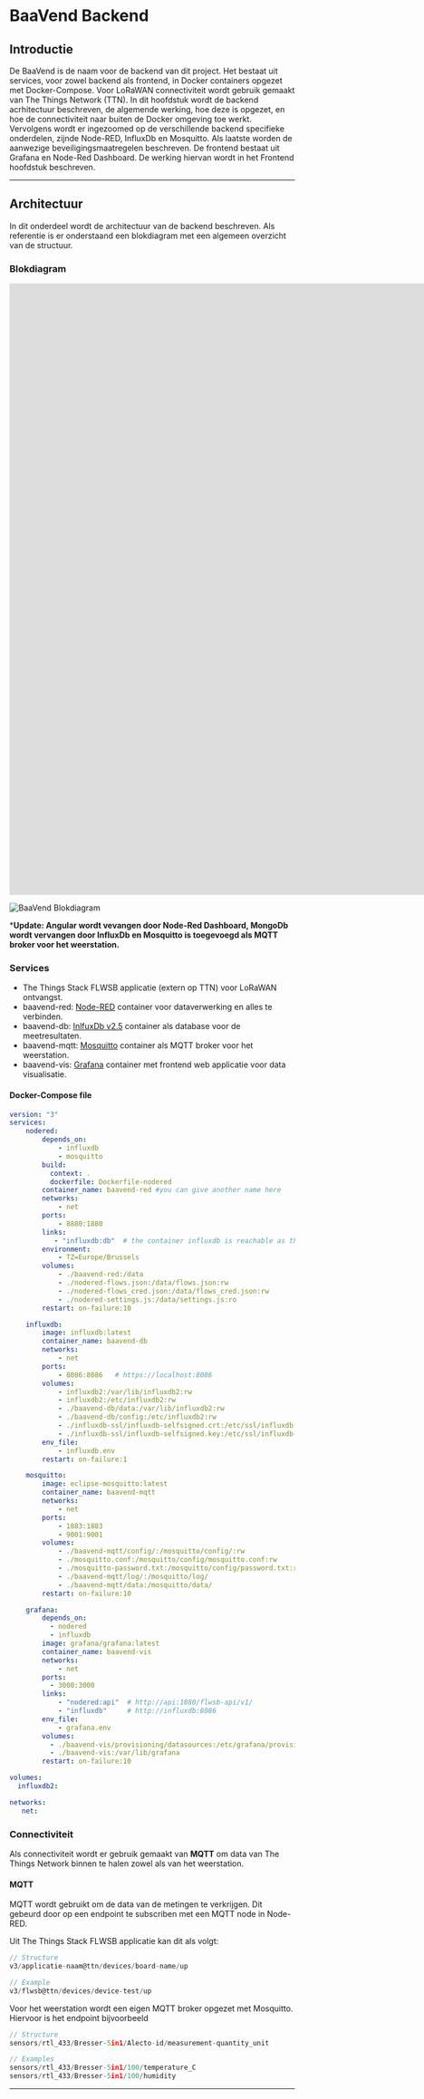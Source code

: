 # BaaVend Backend

## Introductie

De BaaVend is de naam voor de backend van dit project.
Het bestaat uit services, voor zowel backend als frontend, in Docker containers opgezet met Docker-Compose.
Voor LoRaWAN connectiviteit wordt gebruik gemaakt van The Things Network (TTN).
In dit hoofdstuk wordt de backend acrhitectuur beschreven, de algemende werking, hoe deze is opgezet, en hoe de connectiviteit naar buiten de Docker omgeving toe werkt.
Vervolgens wordt er ingezoomed op de verschillende backend specifieke onderdelen, zijnde Node-RED, InfluxDb en Mosquitto.
Als laatste worden de aanwezige beveiligingsmaatregelen beschreven.
De frontend bestaat uit Grafana en Node-Red Dashboard. De werking hiervan wordt in het Frontend hoofdstuk beschreven.

---

## Architectuur

In dit onderdeel wordt de architectuur van de backend beschreven.
Als referentie is er onderstaand een blokdiagram met een algemeen overzicht van de structuur.

### Blokdiagram

<iframe width="1920" height="1080" src="https://miro.com/app/live-embed/uXjVPAdIy0o=/?moveToViewport=-768,-413,1536,824&embedId=541050009056" frameborder="0" scrolling="no" allowfullscreen></iframe>

![BaaVend Blokdiagram](./assets/baavend-diagram.jpg)

*__Update: Angular wordt vevangen door Node-Red Dashboard, MongoDb wordt vervangen door InfluxDb en Mosquitto is toegevoegd als MQTT broker voor het weerstation.__

### Services

- The Things Stack FLWSB applicatie (extern op TTN) voor LoRaWAN ontvangst.
- baavend-red: [Node-RED](https://flows.nodered.org/) container voor dataverwerking en alles te verbinden.
- baavend-db: [InlfuxDb v2.5](https://www.influxdata.com/blog/running-influxdb-2-0-and-telegraf-using-docker/) container als database voor de meetresultaten.
- baavend-mqtt: [Mosquitto](https://github.com/vvatelot/mosquitto-docker-compose) container als MQTT broker voor het weerstation.
- baavend-vis: [Grafana](https://grafana.com/oss/grafana/) container met frontend web applicatie voor data visualisatie.

#### Docker-Compose file

```yaml
version: "3"
services:
    nodered:
        depends_on:
            - influxdb
            - mosquitto
        build:
          context: .
          dockerfile: Dockerfile-nodered
        container_name: baavend-red #you can give another name here
        networks:
            - net
        ports:
            - 8880:1880
        links:
           - "influxdb:db"  # the container influxdb is reachable as the hostnames "influxdb" and "db" through this container.
        environment:
            - TZ=Europe/Brussels
        volumes:
            - ./baavend-red:/data
            - ./nodered-flows.json:/data/flows.json:rw
            - ./nodered-flows_cred.json:/data/flows_cred.json:rw
            - ./nodered-settings.js:/data/settings.js:ro
        restart: on-failure:10

    influxdb:
        image: influxdb:latest
        container_name: baavend-db
        networks:
            - net
        ports:
            - 8086:8086   # https://localhost:8086
        volumes:
            - influxdb2:/var/lib/influxdb2:rw
            - influxdb2:/etc/influxdb2:rw
            - ./baavend-db/data:/var/lib/influxdb2:rw
            - ./baavend-db/config:/etc/influxdb2:rw
            - ./influxdb-ssl/influxdb-selfsigned.crt:/etc/ssl/influxdb-selfsigned.crt:rw
            - ./influxdb-ssl/influxdb-selfsigned.key:/etc/ssl/influxdb-selfsigned.key:rw
        env_file:
            - influxdb.env
        restart: on-failure:1

    mosquitto:
        image: eclipse-mosquitto:latest
        container_name: baavend-mqtt
        networks:
            - net
        ports:
            - 1883:1883
            - 9001:9001
        volumes:
            - ./baavend-mqtt/config/:/mosquitto/config/:rw
            - ./mosquitto.conf:/mosquitto/config/mosquitto.conf:rw
            - ./mosquitto-password.txt:/mosquitto/config/password.txt:rw
            - ./baavend-mqtt/log/:/mosquitto/log/
            - ./baavend-mqtt/data:/mosquitto/data/
        restart: on-failure:10

    grafana:
        depends_on:
          - nodered
          - influxdb
        image: grafana/grafana:latest
        container_name: baavend-vis
        networks:
            - net
        ports:
          - 3000:3000
        links:
            - "nodered:api"  # http://api:1880/flwsb-api/v1/
            - "influxdb"     # http://influxdb:8086
        env_file:
            - grafana.env
        volumes:
          - ./baavend-vis/provisioning/datasources:/etc/grafana/provisioning/datasources
          - ./baavend-vis:/var/lib/grafana
        restart: on-failure:10

volumes:
  influxdb2:

networks:
   net:

```

### Connectiviteit

Als connectiviteit wordt er gebruik gemaakt van __MQTT__ om data van The Things Network binnen te halen zowel als van het weerstation.

#### MQTT

MQTT wordt gebruikt om de data van de metingen te verkrijgen.
Dit gebeurd door op een endpoint te subscriben met een MQTT node in Node-RED.

Uit The Things Stack FLWSB applicatie kan dit als volgt:
```javascript
// Structure
v3/applicatie-naam@ttn/devices/board-name/up

// Example
v3/flwsb@ttn/devices/device-test/up
```

Voor het weerstation wordt een eigen MQTT broker opgezet met Mosquitto.
Hiervoor is het endpoint bijvoorbeeld

```javascript
// Structure
sensors/rtl_433/Bresser-5in1/Alecto-id/measurement-quantity_unit

// Examples
sensors/rtl_433/Bresser-5in1/100/temperature_C
sensors/rtl_433/Bresser-5in1/100/humidity
```


---
